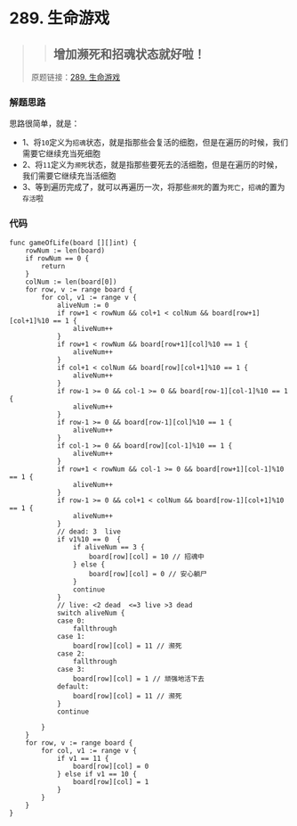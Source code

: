 # 289. 生命游戏
>> ## 增加濒死和招魂状态就好啦！
> 原题链接：[289. 生命游戏](https://leetcode-cn.com/problems/game-of-life/)

### 解题思路
思路很简单，就是：

* 1、将``10``定义为``招魂``状态，就是指那些会复活的细胞，但是在遍历的时候，我们需要它继续充当死细胞
* 2、将``11``定义为``濒死``状态，就是指那些要死去的活细胞，但是在遍历的时候，我们需要它继续充当活细胞
* 3、等到遍历完成了，就可以再遍历一次，将那些``濒死``的置为``死亡``，``招魂``的置为``存活``啦

### 代码

```golang
func gameOfLife(board [][]int) {
	rowNum := len(board)
	if rowNum == 0 {
		return
	}
	colNum := len(board[0])
	for row, v := range board {
		for col, v1 := range v {
			aliveNum := 0
			if row+1 < rowNum && col+1 < colNum && board[row+1][col+1]%10 == 1 {
				aliveNum++
			}
			if row+1 < rowNum && board[row+1][col]%10 == 1 {
				aliveNum++
			}
			if col+1 < colNum && board[row][col+1]%10 == 1 {
				aliveNum++
			}
			if row-1 >= 0 && col-1 >= 0 && board[row-1][col-1]%10 == 1 {
				aliveNum++
			}
			if row-1 >= 0 && board[row-1][col]%10 == 1 {
				aliveNum++
			}
			if col-1 >= 0 && board[row][col-1]%10 == 1 {
				aliveNum++
			}
			if row+1 < rowNum && col-1 >= 0 && board[row+1][col-1]%10 == 1 {
				aliveNum++
			}
			if row-1 >= 0 && col+1 < colNum && board[row-1][col+1]%10 == 1 {
				aliveNum++
			}
			// dead: 3  live
			if v1%10 == 0  {
				if aliveNum == 3 {
					board[row][col] = 10 // 招魂中
				} else {
					board[row][col] = 0 // 安心躺尸
				}
				continue
			}
			// live: <2 dead  <=3 live >3 dead
			switch aliveNum {
			case 0:
				fallthrough
			case 1:
				board[row][col] = 11 // 濒死
			case 2:
				fallthrough
			case 3:
				board[row][col] = 1 // 顽强地活下去
			default:
				board[row][col] = 11 // 濒死
			}
			continue

		}
	}
	for row, v := range board {
		for col, v1 := range v {
			if v1 == 11 {
				board[row][col] = 0
			} else if v1 == 10 {
				board[row][col] = 1
			}
		}
	}
}
```